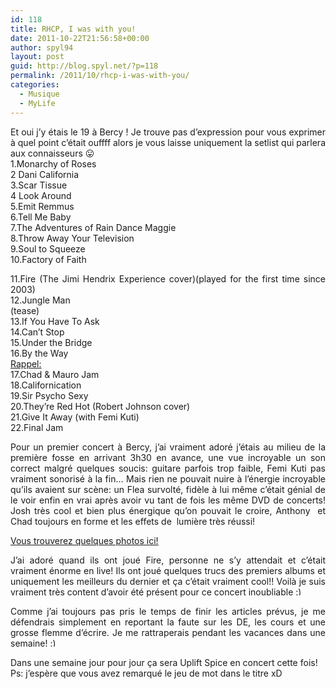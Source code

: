 ```yaml
---
id: 118
title: RHCP, I was with you!
date: 2011-10-22T21:56:58+00:00
author: spyl94
layout: post
guid: http://blog.spyl.net/?p=118
permalink: /2011/10/rhcp-i-was-with-you/
categories:
  - Musique
  - MyLife
---
```

<p style="text-align: justify;">
  Et oui j&rsquo;y étais le 19 à Bercy ! Je trouve pas d&rsquo;expression pour vous exprimer à quel point c&rsquo;était ouffff alors je vous laisse uniquement la setlist qui parlera aux connaisseurs 😛<br /> 1.Monarchy of Roses<br /> 2 Dani California<br /> 3.Scar Tissue<br /> 4 Look Around<br /> 5.Emit Remmus<br /> 6.Tell Me Baby<br /> 7.The Adventures of Rain Dance Maggie<br /> 8.Throw Away Your Television<br /> 9.Soul to Squeeze<br /> 10.Factory of Faith
</p>

<p style="text-align: justify;">
  11.Fire (The Jimi Hendrix Experience cover)(played for the first time since 2003)<br /> 12.Jungle Man<br /> (tease)<br /> 13.If You Have To Ask<br /> 14.Can&rsquo;t Stop<br /> 15.Under the Bridge<br /> 16.By the Way<br /> <span style="text-decoration: underline;">Rappel:</span><br /> 17.Chad & Mauro Jam<br /> 18.Californication<br /> 19.Sir Psycho Sexy<br /> 20.They&rsquo;re Red Hot (Robert Johnson cover)<br /> 21.Give It Away (with Femi Kuti)<br /> 22.Final Jam
</p>

<p style="text-align: justify;">
  Pour un premier concert à Bercy, j&rsquo;ai vraiment adoré j&rsquo;étais au milieu de la première fosse en arrivant 3h30 en avance, une vue incroyable un son correct malgré quelques soucis: guitare parfois trop faible, Femi Kuti pas vraiment sonorisé à la fin&#8230; Mais rien ne pouvait nuire à l&rsquo;énergie incroyable qu&rsquo;ils avaient sur scène: un Flea survolté, fidèle à lui même c&rsquo;était génial de le voir enfin en vrai après avoir vu tant de fois les même DVD de concerts! Josh très cool et bien plus énergique qu&rsquo;on pouvait le croire, Anthony  et Chad toujours en forme et les effets de  lumière très réussi!
</p>

<p style="text-align: justify;">
  <a href="http://www.concertlive.fr/photolive/photos/423/4/red-hot-chili-peppers-a-bercy-le-19-octobre-2011">Vous trouverez quelques photos ici!</a>
</p>

<p style="text-align: justify;">
  J&rsquo;ai adoré quand ils ont joué Fire, personne ne s&rsquo;y attendait et c&rsquo;était vraiment énorme en live! Ils ont joué quelques trucs des premiers albums et uniquement les meilleurs du dernier et ça c&rsquo;était vraiment cool!! Voilà je suis vraiment très content d&rsquo;avoir été présent pour ce concert inoubliable <img src="http://blog.spyl.net/wp-includes/images/smilies/simple-smile.png" alt=":)" class="wp-smiley" style="height: 1em; max-height: 1em;" />
</p>

<p style="text-align: justify;">
  Comme j&rsquo;ai toujours pas pris le temps de finir les articles prévus, je me défendrais simplement en reportant la faute sur les DE, les cours et une grosse flemme d&rsquo;écrire. Je me rattraperais pendant les vacances dans une semaine! <img src="http://blog.spyl.net/wp-includes/images/smilies/simple-smile.png" alt=":)" class="wp-smiley" style="height: 1em; max-height: 1em;" />
</p>

<p style="text-align: justify;">
  Dans une semaine jour pour jour ça sera Uplift Spice en concert cette fois!<a href="http://www.concertlive.fr/photolive/photos/423/4/red-hot-chili-peppers-a-bercy-le-19-octobre-2011"><br /> </a>Ps: j&rsquo;espère que vous avez remarqué le jeu de mot dans le titre xD
</p>